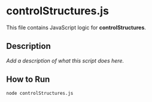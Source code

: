 # controlStructures.js

This file contains JavaScript logic for **controlStructures**.

## Description
_Add a description of what this script does here._

## How to Run
```bash
node controlStructures.js
```
